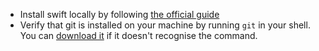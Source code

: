 - Install swift locally by following [the official guide](https://swift.org/getting-started/#installing-swift)
- Verify that git is installed on your machine by running `git` in your shell. You can [download it](https://git-scm.com/) if it doesn't recognise the command.
